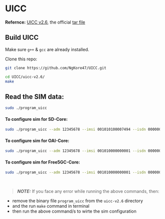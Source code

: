 # UICC
**Refernce:** [UICC v2.6](https://open-cells.com/index.php/uiccsim-programing/), the official [tar file](https://open-cells.com/d5138782a8739209ec5760865b1e53b0/uicc-v2.6.tgz)

## Build UICC
Make sure `g++` & `gcc` are already installed.

Clone this repo: 
```bash
git clone https://github.com/NgKore47/UICC.git
```

```bash
cd UICC/uicc-v2.6/
make
```

## Read the SIM data:
```bash
sudo ./program_uicc
```


#### To configure sim for SD-Core:
```bash
sudo ./program_uicc --adm 12345678 --imsi 001010100007494 --isdn 00000001 --acc 0001 --key 5122250214c33e723a5dd523fc145fc0 --opc 981d464c7c52eb6e5036234984ad0bcf -spn "OpenAirInterface" --authenticate
```

#### To configure sim for OAI-Core:
```bash
sudo ./program_uicc --adm 12345678 --imsi 001010000000001 --isdn 00000001 --acc 0001 --key fec86ba6eb707ed08905757b1bb44b8f --opc C42449363BBAD02B66D16BC975D77CC1 -spn "OpenAirInterface" --authenticate
```

#### To configure sim for Free5GC-Core:
```bash
sudo ./program_uicc --adm 12345678 --imsi 001010000000001 --isdn 00000001 --acc 0001 --key 8baf473f2f8fd09487cccbd7097c6862 --opc 8e27b6af0e692e750f32667a3b14605d -spn "OpenAirInterface" --authenticate
```

<br>

> **_NOTE:_** If you face any error while running the above commands, then:
- remove the binary file `program_uicc` from the `uicc-v2.6` directory
- and the run `make` command in terminal
- then run the above command/s to wirte the sim configuration
